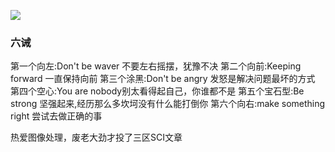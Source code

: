

![](https://img-blog.nos-eastchina1.126.net/backimg/tattoo.png)

### 六诫

第一个向左:Don't be waver 不要左右摇摆，犹豫不决
第二个向前:Keeping forward 一直保持向前
第三个涂黑:Don't be angry 发怒是解决问题最坏的方式
第四个空心:You are nobody别太看得起自己，你谁都不是
第五个宝石型:Be strong 坚强起来,经历那么多坎坷没有什么能打倒你
第六个向右:make something right 尝试去做正确的事


热爱图像处理，废老大劲才投了三区SCI文章


<!--<font color=#5F9EA0 size=5 face="STCAIYUN">音乐<font color=#FF8C00>是我<font color=#9370D8>生命<font color=#006400>中的<font color=#FF00FF>彩虹</font></font></font></font></font>
<font color=#5F9EA0 size=5 face="STCAIYUN">蓉蓉<font color=#FF8C00>是我<font color=#9370D8>生命<font color=#006400>中的<font color=#FF00FF>太阳</font></font></font></font></font>-->




